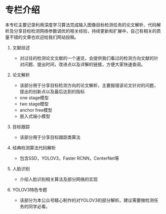 # 专栏介绍

本专栏主要记录利用深度学习算法完成输入图像目标检测任务的论文解析、代码解析及分享目标检测网络参数调优的相关经验，持续更新和扩展中，自己有相关的质量不错的文章也欢迎给我们网站投稿。  
1. 文献综述
    - 对过往的检测论文文献的一个速览，会提供我们看过的检测方向文献的针对问题、提出时间，改进点以及详解的链接，方便大家快速查阅。
2. 论文解析  
    - 该部分用于分享目标检测方向的论文解析，主要报错该论文针对的问题，提出的创新点以及最后达到的指标
    - one stage模型
    - two stage模型
    - anchor free模型
    - 嵌入式端小模型  

3. 目标跟踪    
   
    - 该部分用于分享目标跟踪类算法

4. 经典检测算法代码解析
    - 包含SSD，YOLOV3，Faster RCNN，CenterNet等
5. 人脸识别  
    - 介绍人脸识别相关算法及部分网络的实现
6. YOLOV3特色专题  
    - 该部分为本公众号精心制作的对YOLOV3的部分解析。建议需要做检测任务的同学必看。
